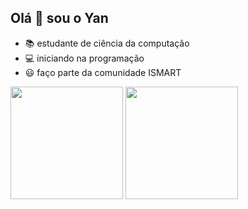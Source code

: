 ## Olá 👋 sou o Yan

- 📚 estudante de ciência da computação
- 💻 iniciando na programação
- 😃 faço parte da comunidade ISMART

<div>
    <a hfref="https://github.com/yandoribeiro">
      <img height="180em" src="https://github-readme-stats.vercel.app/api?username=yandoribeiro&show_icons=true&theme=dark&inclue_all_commits=true&count_private=true"/>
      <img height="180em" src="https://github-readme-stats.vercel.app/api/top-langs/?username=yandoribeiro&layout=compact&langs_count=16&theme=dark"/>
    </div>
    
